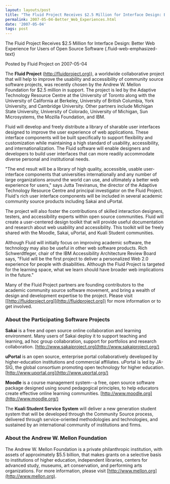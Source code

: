 ```yaml
---
layout: layouts/post
title: "The Fluid Project Receives $2.5 Million for Interface Design: Better Web Experience for Users of Open Source Software | fluid"
permalink: 2007-05-04-Better_Web_Experiences.html
date: '2007-05-04'
tags: post
---
```

The Fluid Project Receives $2.5 Million for Interface Design: Better Web Experience for Users of Open Source Software {.fluid-web-emphasized-text}

Posted by Fluid Project on 2007-05-04

The **Fluid Project**
([http://fluidproject.org)](http://fluidproject.org)), a worldwide
collaborative project that will help to improve the usability and
accessibility of community source software projects, was recently chosen
by the Andrew W. Mellon Foundation for $2.5 million in support. The
project is led by the Adaptive Technology Resource Centre at the
University of Toronto along with the University of California at
Berkeley, University of British Columbia, York University, and Cambridge
University. Other partners include Michigan State University, University
of Colorado, University of Michigan, Sun Microsystems, the Mozilla
Foundation, and IBM.

Fluid will develop and freely distribute a library of sharable user
interfaces designed to improve the user experience of web applications.
These interface components will be built specifically to support
flexibility and customization while maintaining a high standard of
usability, accessibility, and internationalization. The Fluid software
will enable designers and developers to build user interfaces that can
more readily accommodate diverse personal and institutional needs.

"The end result will be a library of high quality, accessible, usable
user-interface components that universities internationally and any
number of large organizations around the world can use, and ultimately a
better web experience for users," says Jutta Treviranus, the director of
the Adaptive Technology Resource Centre and principal investigator on
the Fluid Project. Fluid's rich user interface components will be
included in several academic community source products including Sakai
and uPortal.

The project will also foster the contributions of skilled interaction
designers, testers, and accessibility experts within open source
communities. Fluid will create a user-centered design toolkit that will
provide useful documentation and research about web usability and
accessibility. This toolkit will be freely shared with the Moodle,
Sakai, uPortal, and Kuali Student communities.

Although Fluid will initially focus on improving academic software, the
technology may also be useful in other web software products. Rich
Schwerdtfeger, chair of the IBM Accessibility Architecture Review Board
says, "Fluid will be the first project to deliver a personalized Web 2.0
experience for people with disabilities. Although the Fluid Project is
targeted for the learning space, what we learn should have broader web
implications in the future."

Many of the Fluid Project partners are founding contributors to the
academic community source software movement, and bring a wealth of
design and development expertise to the project. Please visit
[[http://fluidproject.org]](http://fluidproject.org]) for more
information or to get involved.

### About the Participating Software Projects

**Sakai** is a free and open source online collaboration and learning
environment. Many users of Sakai deploy it to support teaching and
learning, ad hoc group collaboration, support for portfolios and
research collaboration.
[http://www.sakaiproject.org](http://www.sakaiproject.org/)

**uPortal** is an open source, enterprise portal collaboratively
developed by higher-education institutions and commercial affiliates.
uPortal is led by JA-SIG, the global consortium promoting open
technology for higher education.
[http://www.uportal.org](http://www.uportal.org/)

**Moodle** is a course management system--a free, open source software
package designed using sound pedagogical principles, to help educators
create effective online learning communities.
[http://www.moodle.org](http://www.moodle.org/)

The **Kuali Student Service System** will deliver a new generation
student system that will be developed through the Community Source
process, delivered through service-oriented methodologies and
technologies, and sustained by an international community of
institutions and firms.

### About the Andrew W. Mellon Foundation

The Andrew W. Mellon Foundation is a private philanthropic institution,
with assets of approximately $5.5 billion, that makes grants on a
selective basis to institutions of higher education, independent
libraries, centers for advanced study, museums, art conservation, and
performing arts organizations. For more information, please visit
[http://www.mellon.org](http://www.mellon.org).
